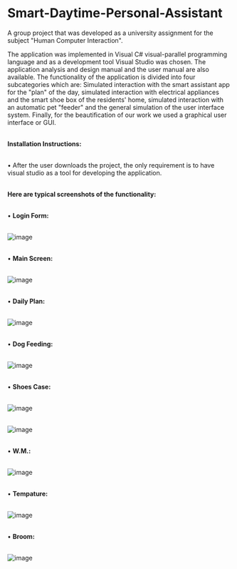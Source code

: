 # Smart-Daytime-Personal-Assistant

A group project that was developed as a university assignment for the subject "Human Computer Interaction".  </br>

The application was implemented in Visual C# visual-parallel programming language and as a development tool Visual Studio was chosen. The application analysis and design manual and the user manual are also available. 
The functionality of the application is divided into four subcategories which are: 
Simulated interaction with the smart assistant app for the "plan" of the day, simulated interaction with electrical appliances and the smart shoe box of the residents' home, simulated interaction with an automatic pet "feeder" 
and the general simulation of the user interface system. Finally, for the beautification of our work we used a graphical user interface or GUI.  </br> </br>

<b>Ιnstallation Ιnstructions:</b> </br> </br>

• After the user downloads the project, the only requirement is to have visual studio as a tool for developing the application. </br> </br>

<b>Here are typical screenshots of the functionality: </b> </br> </br>

• <b>Login Form:</b> </br> </br>

![image](https://github.com/user-attachments/assets/9514314a-c4a2-4101-998d-950767d9b604)
</br> </br>

• <b>Main Screen:</b> </br> </br>

![image](https://github.com/user-attachments/assets/13276b24-1c5e-4616-938b-795b76e5e705)
 </br> </br>

• <b>Daily Plan:</b> </br> </br>

![image](https://github.com/user-attachments/assets/9c4e72cd-3d33-48ca-8557-0d5e4abcc6d2)
 </br> </br>

• <b>Dog Feeding:</b> </br> </br>

![image](https://github.com/user-attachments/assets/5cf5cd25-fcf7-4bb9-8851-bd36db4764ca)
 </br> </br>

• <b>Shoes Case:</b> </br> </br>

![image](https://github.com/user-attachments/assets/682f992c-4dbe-4dbc-b3d7-df515cb7c53e)
 </br> </br>

![image](https://github.com/user-attachments/assets/f4238011-3405-4d68-b4ca-c800028a9449)
  </br> </br>

• <b>W.M.:</b> </br> </br>

![image](https://github.com/user-attachments/assets/954f8429-a6d5-4e5a-b32d-843ba5a1216a)
 </br> </br>

• <b>Tempature:</b> </br> </br>

![image](https://github.com/user-attachments/assets/17bfe2ea-6b88-48f6-b2ae-62d6f69e18c1)  </br> </br>

• <b>Broom:</b> </br> </br>

![image](https://github.com/user-attachments/assets/6412f333-c71a-435d-a92a-41269c60dc0f)




 






